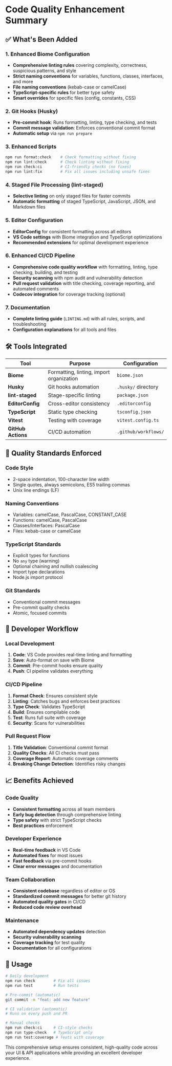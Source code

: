 # Code Quality Enhancement Summary

## ✅ What's Been Added

### 1. Enhanced Biome Configuration
- **Comprehensive linting rules** covering complexity, correctness, suspicious patterns, and style
- **Strict naming conventions** for variables, functions, classes, interfaces, and more
- **File naming conventions** (kebab-case or camelCase)
- **TypeScript-specific rules** for better type safety
- **Smart overrides** for specific files (config, constants, CSS)

### 2. Git Hooks (Husky)
- **Pre-commit hook**: Runs formatting, linting, type checking, and tests
- **Commit message validation**: Enforces conventional commit format
- **Automatic setup** via `npm run prepare`

### 3. Enhanced Scripts
```bash
npm run format:check    # Check formatting without fixing
npm run lint:check      # Check linting without fixing
npm run check:ci        # CI-friendly checks (no fixes)
npm run lint:fix        # Fix all issues including unsafe fixes
```

### 4. Staged File Processing (lint-staged)
- **Selective linting** on only staged files for faster commits
- **Automatic formatting** of staged TypeScript, JavaScript, JSON, and Markdown files

### 5. Editor Configuration
- **EditorConfig** for consistent formatting across all editors
- **VS Code settings** with Biome integration and TypeScript optimizations
- **Recommended extensions** for optimal development experience

### 6. Enhanced CI/CD Pipeline
- **Comprehensive code quality workflow** with formatting, linting, type checking, building, and testing
- **Security scanning** with npm audit and vulnerability detection
- **Pull request validation** with title checking, coverage reporting, and automated comments
- **Codecov integration** for coverage tracking (optional)

### 7. Documentation
- **Complete linting guide** (`LINTING.md`) with all rules, scripts, and troubleshooting
- **Configuration explanations** for all tools and files

## 🛠️ Tools Integrated

| Tool | Purpose | Configuration |
|------|---------|---------------|
| **Biome** | Formatting, linting, import organization | `biome.json` |
| **Husky** | Git hooks automation | `.husky/` directory |
| **lint-staged** | Stage-specific linting | `package.json` |
| **EditorConfig** | Cross-editor consistency | `.editorconfig` |
| **TypeScript** | Static type checking | `tsconfig.json` |
| **Vitest** | Testing with coverage | `vitest.config.ts` |
| **GitHub Actions** | CI/CD automation | `.github/workflows/` |

## 🎯 Quality Standards Enforced

### Code Style
- 2-space indentation, 100-character line width
- Single quotes, always semicolons, ES5 trailing commas
- Unix line endings (LF)

### Naming Conventions
- Variables: camelCase, PascalCase, CONSTANT_CASE
- Functions: camelCase, PascalCase
- Classes/Interfaces: PascalCase
- Files: kebab-case or camelCase

### TypeScript Standards
- Explicit types for functions
- No `any` type (warning)
- Optional chaining and nullish coalescing
- Import type declarations
- Node.js import protocol

### Git Standards
- Conventional commit messages
- Pre-commit quality checks
- Atomic, focused commits

## 🚀 Developer Workflow

### Local Development
1. **Code**: VS Code provides real-time linting and formatting
2. **Save**: Auto-format on save with Biome
3. **Commit**: Pre-commit hooks ensure quality
4. **Push**: CI pipeline validates everything

### CI/CD Pipeline
1. **Format Check**: Ensures consistent style
2. **Linting**: Catches bugs and enforces best practices
3. **Type Check**: Validates TypeScript
4. **Build**: Ensures compilable code
5. **Test**: Runs full suite with coverage
6. **Security**: Scans for vulnerabilities

### Pull Request Flow
1. **Title Validation**: Conventional commit format
2. **Quality Checks**: All CI checks must pass
3. **Coverage Report**: Automatic coverage comments
4. **Breaking Change Detection**: Identifies risky changes

## 📈 Benefits Achieved

### Code Quality
- **Consistent formatting** across all team members
- **Early bug detection** through comprehensive linting
- **Type safety** with strict TypeScript checks
- **Best practices** enforcement

### Developer Experience
- **Real-time feedback** in VS Code
- **Automated fixes** for most issues
- **Fast feedback** via pre-commit hooks
- **Clear error messages** and documentation

### Team Collaboration
- **Consistent codebase** regardless of editor or OS
- **Standardized commit messages** for better git history
- **Automated quality gates** in CI/CD
- **Reduced code review overhead**

### Maintenance
- **Automated dependency updates** detection
- **Security vulnerability scanning**
- **Coverage tracking** for test quality
- **Documentation** for all configurations

## 🔧 Usage

```bash
# Daily development
npm run check        # Fix all issues
npm run test         # Run tests

# Pre-commit (automatic)
git commit -m "feat: add new feature"

# CI validation (automatic)
# Runs on every push and PR

# Manual checks
npm run check:ci     # CI-style checks
npm run type-check   # TypeScript only
npm run test:coverage # Tests with coverage
```

This comprehensive setup ensures consistent, high-quality code across your UI & API applications while providing an excellent developer experience.
